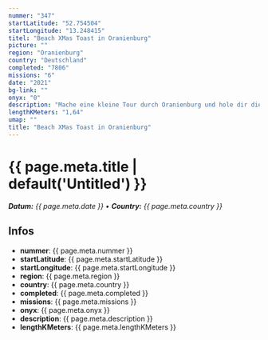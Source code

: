 ```yaml
---
nummer: "347"
startLatitude: "52.754504"
startLongitude: "13.248415"
titel: "Beach XMas Toast in Oranienburg"
picture: ""
region: "Oranienburg"
country: "Deutschland"
completed: "7806"
missions: "6"
date: "2021"
bg-link: ""
onyx: "0"
description: "Mache eine kleine Tour durch Oranienburg und hole dir die XMas Toast ins PRofil"
lengthKMeters: "1,64"
umap: ""
title: "Beach XMas Toast in Oranienburg"
---
```

# {{ page.meta.title | default('Untitled') }}

_**Datum:** {{ page.meta.date }} • **Country:** {{ page.meta.country }}_

## Infos
- **nummer**: {{ page.meta.nummer }}
- **startLatitude**: {{ page.meta.startLatitude }}
- **startLongitude**: {{ page.meta.startLongitude }}
- **region**: {{ page.meta.region }}
- **country**: {{ page.meta.country }}
- **completed**: {{ page.meta.completed }}
- **missions**: {{ page.meta.missions }}
- **onyx**: {{ page.meta.onyx }}
- **description**: {{ page.meta.description }}
- **lengthKMeters**: {{ page.meta.lengthKMeters }}
